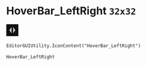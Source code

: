 # HoverBar_LeftRight `32x32`
<img src="/img/HoverBar_LeftRight.png" width=32 height=32>

``` CSharp
EditorGUIUtility.IconContent("HoverBar_LeftRight")
```
```
HoverBar_LeftRight
```
